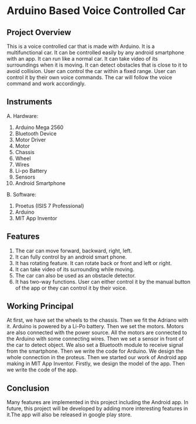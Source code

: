 # Arduino Based Voice Controlled Car

## Project Overview
This is a voice controlled car that is made with Arduino. It is a multifunctional car. It can be controlled easily by any android smartphone with an app. It can run like a normal car. It can take video of its surroundings when it is moving. It can detect obstacles that is close to it to avoid collision. User can control the car within a fixed range. User can control it by their own voice commands. The car will follow the voice command and work accordingly. 

## Instruments
A. Hardware:
1. Arduino Mega 2560
2. Bluetooth Device
3. Motor Driver
4. Motor
5. Chassis 
6. Wheel
7. Wires
8. Li-po Battery
9. Sensors
10. Android Smartphone

B. Software:
1. Proetus (ISIS 7 Professional)
2. Arduino 
3. MIT App Inventor

## Features
1. The car can move forward, backward, right, left.
2.	It can fully control by an android smart phone.
3.	It has rotating feature. It can rotate back or front and left or right.
4.	It can take video of its surrounding while moving. 
5.	The car can also be used as an obstacle detector.
6.	It has two-way functions. User can either control it by the manual button of the app or they can control it by their voice. 

## Working Principal
At first, we have set the wheels to the chassis. Then we fit the Adriano with it. Arduino is powered by a Li-Po battery. Then we set the motors. Motors are also connected with the power source. All the motors are connected to the Arduino with some connecting wires. Then we set a sensor in front of the car to detect object. We also set a Bluetooth module to receive signal from the smartphone. 
Then we write the code for Arduino. We design the whole connection in the proteus.
Then we started our work of Android app making in MIT App Inventor. Firstly, we design the model of the app. Then we write the code of the app. 

## Conclusion
Many features are implemented in this project including the Android app. In future, this project will be developed by adding more interesting features in it.The app will also be released in google play store. 

